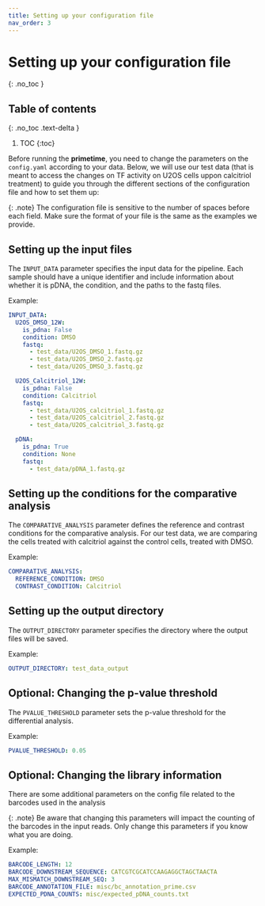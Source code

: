 ```yaml
---
title: Setting up your configuration file
nav_order: 3
---
```


# Setting up your configuration file
{: .no_toc }

## Table of contents
{: .no_toc .text-delta }

1. TOC
{:toc}

Before running the **primetime**, you need to change the parameters on the `config.yaml` according to your data. Below, we will use our test data (that is meant to access the changes on TF activity on U2OS cells uppon calcitriol treatment) to guide you through the different sections of the configuration file and how to set them up:


{: .note} The configuration file is sensitive to the number of spaces before each field. Make sure the format of your file is the same as the examples we provide.

## Setting up the input files

The `INPUT_DATA` parameter specifies the input data for the pipeline. Each sample should have a unique identifier and include information about whether it is pDNA, the condition, and the paths to the fastq files.

Example:
```yaml
INPUT_DATA:
  U2OS_DMSO_12W:
    is_pdna: False
    condition: DMSO
    fastq: 
      - test_data/U2OS_DMSO_1.fastq.gz
      - test_data/U2OS_DMSO_2.fastq.gz
      - test_data/U2OS_DMSO_3.fastq.gz

  U2OS_Calcitriol_12W:
    is_pdna: False
    condition: Calcitriol
    fastq: 
      - test_data/U2OS_calcitriol_1.fastq.gz
      - test_data/U2OS_calcitriol_2.fastq.gz
      - test_data/U2OS_calcitriol_3.fastq.gz

  pDNA:
    is_pdna: True
    condition: None
    fastq: 
      - test_data/pDNA_1.fastq.gz
```

## Setting up the conditions for the comparative analysis

The `COMPARATIVE_ANALYSIS` parameter defines the reference and contrast conditions for the comparative analysis. For our test data, we are comparing the cells treated with calcitriol against the control cells, treated with DMSO.

Example:
```yaml
COMPARATIVE_ANALYSIS:
  REFERENCE_CONDITION: DMSO
  CONTRAST_CONDITION: Calcitriol
```

## Setting up the output directory

The `OUTPUT_DIRECTORY` parameter specifies the directory where the output files will be saved.

Example:
```yaml
OUTPUT_DIRECTORY: test_data_output
```

## Optional: Changing the p-value threshold

The `PVALUE_THRESHOLD` parameter sets the p-value threshold for the differential analysis.

Example:
```yaml
PVALUE_THRESHOLD: 0.05
```

## Optional: Changing the library information

There are some additional parameters on the config file related to the barcodes used in the analysis

{: .note} Be aware that changing this parameters will impact the counting of the barcodes in the input reads. Only change this parameters if you know what you are doing.

Example:
```yaml
BARCODE_LENGTH: 12
BARCODE_DOWNSTREAM_SEQUENCE: CATCGTCGCATCCAAGAGGCTAGCTAACTA 
MAX_MISMATCH_DOWNSTREAM_SEQ: 3
BARCODE_ANNOTATION_FILE: misc/bc_annotation_prime.csv
EXPECTED_PDNA_COUNTS: misc/expected_pDNA_counts.txt
```